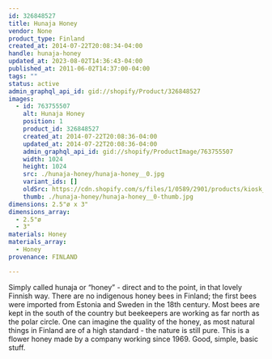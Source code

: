 ```yaml
---
id: 326848527
title: Hunaja Honey
vendor: None
product_type: Finland
created_at: 2014-07-22T20:08:34-04:00
handle: hunaja-honey
updated_at: 2023-08-02T14:36:43-04:00
published_at: 2011-06-02T14:37:00-04:00
tags: ""
status: active
admin_graphql_api_id: gid://shopify/Product/326848527
images:
  - id: 763755507
    alt: Hunaja Honey
    position: 1
    product_id: 326848527
    created_at: 2014-07-22T20:08:36-04:00
    updated_at: 2014-07-22T20:08:36-04:00
    admin_graphql_api_id: gid://shopify/ProductImage/763755507
    width: 1024
    height: 1024
    src: ./hunaja-honey/hunaja-honey__0.jpg
    variant_ids: []
    oldSrc: https://cdn.shopify.com/s/files/1/0589/2901/products/kiosk_fi_honey.jpeg?v=1406074116
    thumb: ./hunaja-honey/hunaja-honey__0-thumb.jpg
dimensions: 2.5"ø x 3"
dimensions_array:
  - 2.5"ø
  - 3"
materials: Honey
materials_array:
  - Honey
provenance: FINLAND

---
```


Simply called hunaja or “honey” - direct and to the point, in that lovely Finnish way. There are no indigenous honey bees in Finland; the first bees were imported from Estonia and Sweden in the 18th century. Most bees are kept in the south of the country but beekeepers are working as far north as the polar circle. One can imagine the quality of the honey, as most natural things in Finland are of a high standard - the nature is still pure. This is a flower honey made by a company working since 1969. Good, simple, basic stuff.